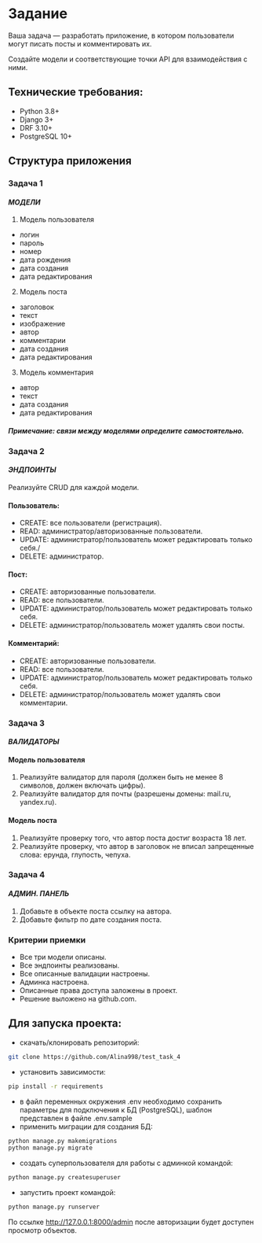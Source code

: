 # Задание
Ваша задача — разработать приложение, в котором пользователи могут писать посты и комментировать их.

Создайте модели и соответствующие точки API для взаимодействия с ними.

## Технические требования:
- Python 3.8+
- Django 3+
- DRF 3.10+
- PostgreSQL 10+

## Структура приложения
### Задача 1
#### *МОДЕЛИ*

 
1. Модель пользователя

- логин
- пароль
- номер
- дата рождения
- дата создания
- дата редактирования

2. Модель поста

- заголовок
- текст
- изображение
- автор
- комментарии
- дата создания
- дата редактирования

3. Модель комментария

- автор
- текст
- дата создания
- дата редактирования
 

#### *Примечание: связи между моделями определите самостоятельно.*

### Задача 2
#### *ЭНДПОИНТЫ*

Реализуйте CRUD для каждой модели.

#### Пользователь:

- CREATE: все пользователи (регистрация).
- READ: администратор/авторизованные пользователи.
- UPDATE: администратор/пользователь может редактировать только себя./
- DELETE: администратор.

#### Пост:

- CREATE: авторизованные пользователи.
- READ: все пользователи.
- UPDATE: администратор/пользователь может редактировать только себя.
- DELETE: администратор/пользователь может удалять свои посты.


#### Комментарий:

- CREATE: авторизованные пользователи.
- READ: все пользователи.
- UPDATE: администратор/пользователь может редактировать только себя.
- DELETE: администратор/пользователь может удалять свои комментарии.

### Задача 3
#### *ВАЛИДАТОРЫ*

#### Модель пользователя

1. Реализуйте валидатор для пароля (должен быть не менее 8 символов, должен включать цифры).
2. Реализуйте валидатор для почты (разрешены домены: mail.ru, yandex.ru).

#### Модель поста

1. Реализуйте проверку того, что автор поста достиг возраста 18 лет.
2. Реализуйте проверку, что автор в заголовок не вписал запрещенные слова: ерунда, глупость, чепуха.

### Задача 4
#### *АДМИН. ПАНЕЛЬ*

1. Добавьте в объекте поста ссылку на автора.
2. Добавьте фильтр по дате создания поста.

### Критерии приемки
- Все три модели описаны.
- Все эндпоинты реализованы.
- Все описанные валидации настроены.
- Админка настроена.
- Описанные права доступа заложены в проект.
- Решение выложено на github.com.


## Для запуска проекта:
- скачать/клонировать репозиторий:
```bash
git clone https://github.com/Alina998/test_task_4
```
- установить зависимости:
```bash
pip install -r requirements
```
- в файл переменных окружения .env необходимо сохранить параметры для подключения к БД (PostgreSQL), шаблон представлен в файле .env.sample
- применить миграции для создания БД:
```bash
python manage.py makemigrations
python manage.py migrate
```
- создать суперпользователя для работы с админкой командой:
```bash
python manage.py createsuperuser
```
- запустить проект командой:
```bash
python manage.py runserver
```
По ссылке http://127.0.0.1:8000/admin после авторизации будет доступен просмотр объектов.